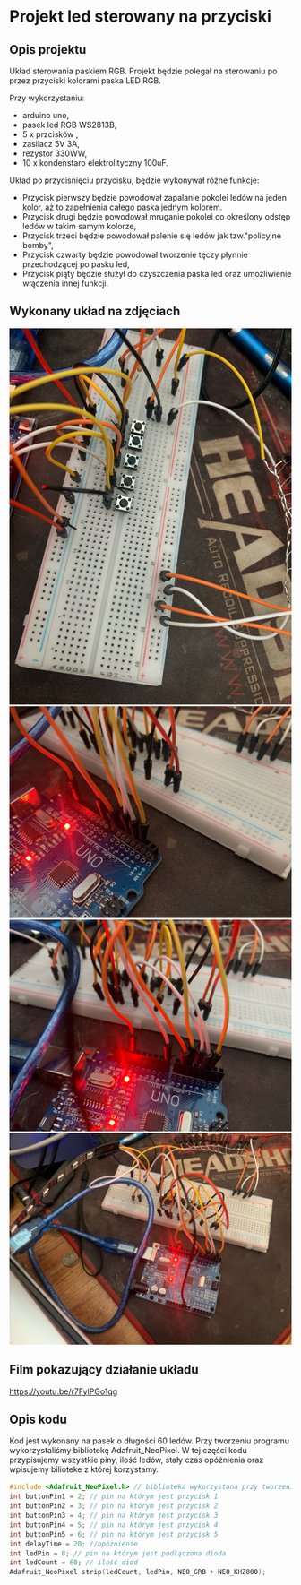 #  Projekt led sterowany na przyciski
## Opis projektu
Układ sterowania paskiem RGB. Projekt będzie polegał na sterowaniu po przez przyciski kolorami paska LED RGB. 

Przy wykorzystaniu: 
- arduino uno, 
- pasek led RGB WS2813B, 
- 5 x przcisków ,
- zasilacz 5V 3A,
- rezystor 330WW,
- 10 x kondenstaro elektrolityczny 100uF.

Układ po przycisnięciu przycisku, będzie wykonywał różne funkcje:
- Przycisk pierwszy będzie powodował zapalanie pokolei ledów na jeden kolor, aż to zapełnienia całego paska jednym kolorem.
- Przycisk drugi będzie powodował mruganie pokolei co określony odstęp ledów w takim samym kolorze, 
- Przycisk trzeci będzie powodował palenie się ledów jak tzw."policyjne bomby",
- Przycisk czwarty będzie powodował tworzenie tęczy płynnie przechodzącej po pasku led,
- Przycisk piąty będzie służył do czyszczenia paska led oraz umożliwienie włączenia innej funkcji.

## Wykonany układ na zdjęciach
![Zdjęcie układu](image2.jpeg)
![Zdjęcie układu](image3.jpeg)
![Zdjęcie układu](image4.jpeg)
![Zdjęcie układu](image5.jpeg)

## Film pokazujący działanie układu
https://youtu.be/r7FylPGo1qg

## Opis kodu

Kod jest wykonany na pasek o długości 60 ledów. Przy tworzeniu programu wykorzystaliśmy bibliotekę Adafruit_NeoPixel. W tej części kodu przypisujemy wszystkie piny, ilość ledów, stały czas opóźnienia oraz wpisujemy bilioteke z której korzystamy.

``` c++
#include <Adafruit_NeoPixel.h> // biblioteka wykorzystana przy tworzeniu
int buttonPin1 = 2; // pin na którym jest przycisk 1
int buttonPin2 = 3; // pin na którym jest przycisk 2
int buttonPin3 = 4; // pin na którym jest przycisk 3
int buttonPin4 = 5; // pin na którym jest przycisk 4
int buttonPin5 = 6; // pin na którym jest przycisk 5
int delayTime = 20; //opóżnienie
int ledPin = 8; // pin na którym jest podłączona dioda
int ledCount = 60; // ilość diod
Adafruit_NeoPixel strip(ledCount, ledPin, NEO_GRB + NEO_KHZ800);
```
